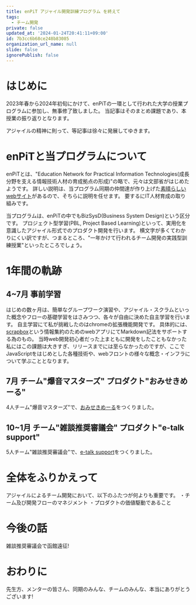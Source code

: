 ```yaml
---
title: enPiT アジャイル開発訓練プログラム を終えて
tags:
  - チーム開発
private: false
updated_at: '2024-01-24T20:41:11+09:00'
id: 7b3cc6b68ce248b83085
organization_url_name: null
slide: false
ignorePublish: false
---
```


# はじめに

2023年春から2024年初旬にかけて、enPiTの一環として行われた大学の授業プログラムに参加し、無事修了致しました。
当記事はそのまとめ課題であり、本授業の振り返りとなります。

アジャイルの精神に則って、等記事は徐々に発展してゆきます。

# enPiTと当プログラムについて

enPiTとは、"Education Network for Practical Information Technologies(成長分野を支える情報技術人材の育成拠点の形成)"の略で、元々は文部省がはじめたようです。
詳しい説明は、当プログラム同期の仲間達が作り上げた[素晴らしいwebサイト](https://enpit.coins.tsukuba.ac.jp)があるので、そちらに説明を任せます。
要するにIT人材育成の取り組みです。

当プログラムは、enPiTの中でもBizSysD(Business System Design)という区分です。
プロジェクト型学習(PBL, Project Based Learning)といって、実用化を意識したアジャイル形式でのプロダクト開発を行います。
横文字が多くてわかりにくい訳ですが、つまるところ、"一年かけて行われるチーム開発の実践型訓練授業"といったところでしょう。

# 1年間の軌跡

## 4~7月 事前学習

はじめの数ヶ月は、簡単なグループワーク演習や、アジャイル・スクラムといった概念やフローの基礎学習をはさみつつ、各々が自由に決めた自主学習を行います。
自主学習にて私が挑戦したのはchromeの拡張機能開発です。
具体的には、[scrapbox](https://scrapbox.io)という情報集約のためのwebアプリにてMarkdown記法をサポートする為のもの。
当時web開発初心者だった上まともに開発をしたこともなかった私にはこの課題は大きすぎ、リリースまでには至らなかったのですが、ここでJavaScriptをはじめとした各種技術や、webフロントの様々な概念・インフラについて学ぶこととなります。

## 7月 チーム"爆音マスターズ" プロダクト"おみせきめーる"

4人チーム"爆音マスターズ"で、[おみせきめーる](https://omise-kimeru.vercel.app)をつくりました。

## 10~1月 チーム"雑談推奨審議会" プロダクト"e-talk support"

5人チーム"雑談推奨審議会"で、[e-talk support](https://e-talk-support.vercel.app)をつくりました。

# 全体をふりかえって

アジャイルによるチーム開発において、以下のふたつが何よりも重要です。
・チーム及び開発フローのマネジメント
・プロダクトの価値駆動であること

# 今後の話

雑談推奨審議会で函館遠征!

# おわりに

先生方、メンターの皆さん、同期のみんな、チームのみんな、本当にありがとうございます!